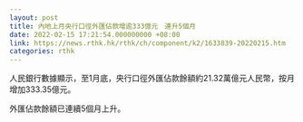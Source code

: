 ```yaml
---
layout: post
title: 內地上月央行口徑外匯佔款增逾333億元　連升5個月
date: 2022-02-15 17:21:54.000000000 +08:00
link: https://news.rthk.hk/rthk/ch/component/k2/1633839-20220215.htm
categories: rthk
---
```


人民銀行數據顯示，至1月底，央行口徑外匯佔款餘額約21.32萬億元人民幣，按月增加333.35億元。

外匯佔款餘額已連續5個月上升。
